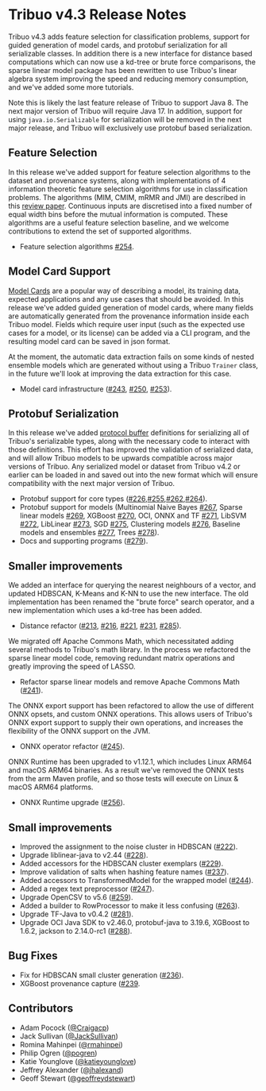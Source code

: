 # Tribuo v4.3 Release Notes

Tribuo v4.3 adds feature selection for classification problems, support for
guided generation of model cards, and protobuf serialization for all
serializable classes.  In addition there is a new interface for distance based
computations which can now use a kd-tree or brute force comparisons, the sparse
linear model package has been rewritten to use Tribuo's linear algebra system
improving the speed and reducing memory consumption, and we've added some more
tutorials.

Note this is likely the last feature release of Tribuo to support Java 8. The
next major version of Tribuo will require Java 17. In addition, support for
using `java.io.Serializable` for serialization will be removed in the next
major release, and Tribuo will exclusively use protobuf based serialization.

## Feature Selection

In this release we've added support for feature selection algorithms to the
dataset and provenance systems, along with implementations of 4 information
theoretic feature selection algorithms for use in classification problems.  The
algorithms (MIM, CMIM, mRMR and JMI) are described in this [review
paper](https://jmlr.org/papers/v13/brown12a.html). Continuous inputs are
discretised into a fixed number of equal width bins before the mutual
information is computed. These algorithms are a useful feature selection
baseline, and we welcome contributions to extend the set of supported
algorithms.

- Feature selection algorithms [#254](https://github.com/oracle/tribuo/pull/254).

## Model Card Support

[Model Cards](https://dl.acm.org/doi/10.1145/3287560.3287596) are a popular way
of describing a model, its training data, expected applications and any use
cases that should be avoided. In this release we've added guided generation of
model cards, where many fields are automatically generated from the provenance
information inside each Tribuo model. Fields which require user input (such as
the expected use cases for a model, or its license) can be added via a CLI
program, and the resulting model card can be saved in json format.

At the moment, the automatic data extraction fails on some kinds of nested
ensemble models which are generated without using a Tribuo `Trainer` class,
in the future we'll look at improving the data extraction for this case.

- Model card infrastructure ([#243](https://github.com/oracle/tribuo/pull/243), [#250](https://github.com/oracle/tribuo/pull/250), [#253](https://github.com/oracle/tribuo/pull/253)).

## Protobuf Serialization

In this release we've added [protocol
buffer](https://developers.google.com/protocol-buffers) definitions for
serializing all of Tribuo's serializable types, along with the necessary code
to interact with those definitions. This effort has improved the validation of
serialized data, and will allow Tribuo models to be upwards compatible across
major versions of Tribuo. Any serialized model or dataset from Tribuo v4.2 or
earlier can be loaded in and saved out into the new format which will ensure
compatibility with the next major version of Tribuo.

- Protobuf support for core types ([#226](https://github.com/oracle/tribuo/pull/226),[#255](https://github.com/oracle/tribuo/pull/255),[#262](https://github.com/oracle/tribuo/pull/262),[#264](https://github.com/oracle/tribuo/pull/264)).
- Protobuf support for models (Multinomial Naive Bayes [#267](https://github.com/oracle/tribuo/pull/267), Sparse linear models [#269](https://github.com/oracle/tribuo/pull/269), XGBoost [#270](https://github.com/oracle/tribuo/pull/270), OCI, ONNX and TF [#271](https://github.com/oracle/tribuo/pull/271), LibSVM [#272](https://github.com/oracle/tribuo/pull/272), LibLinear [#273](https://github.com/oracle/tribuo/pull/273), SGD [#275](https://github.com/oracle/tribuo/pull/275), Clustering models [#276](https://github.com/oracle/tribuo/pull/276), Baseline models and ensembles [#277](https://github.com/oracle/tribuo/pull/277), Trees [#278](https://github.com/oracle/tribuo/pull/278)).
- Docs and supporting programs ([#279](https://github.com/oracle/tribuo/pull/279)).

## Smaller improvements

We added an interface for querying the nearest neighbours of a vector, and
updated HDBSCAN, K-Means and K-NN to use the new interface. The old
implementation has been renamed the "brute force" search operator, and a new
implementation which uses a kd-tree has been added.

- Distance refactor ([#213](https://github.com/oracle/tribuo/pull/213), [#216](https://github.com/oracle/tribuo/pull/216), [#221](https://github.com/oracle/tribuo/pull/221), [#231](https://github.com/oracle/tribuo/pull/231), [#285](https://github.com/oracle/tribuo/pull/285)).

We migrated off Apache Commons Math, which necessitated adding several methods
to Tribuo's math library. In the process we refactored the sparse linear model
code, removing redundant matrix operations and greatly improving the speed of
LASSO.

- Refactor sparse linear models and remove Apache Commons Math ([#241](https://github.com/oracle/tribuo/pull/241)).

The ONNX export support has been refactored to allow the use of different ONNX
opsets, and custom ONNX operations. This allows users of Tribuo's ONNX export
support to supply their own operations, and increases the flexibility of the
ONNX support on the JVM.

- ONNX operator refactor ([#245](https://github.com/oracle/tribuo/pull/245)).

ONNX Runtime has been upgraded to v1.12.1, which includes Linux ARM64 and macOS
ARM64 binaries. As a result we've removed the ONNX tests from the arm Maven
profile, and so those tests will execute on Linux & macOS ARM64 platforms.

- ONNX Runtime upgrade ([#256](https://github.com/oracle/tribuo/pull/256)).

## Small improvements

- Improved the assignment to the noise cluster in HDBSCAN ([#222](https://github.com/oracle/tribuo/pull/222)).
- Upgrade liblinear-java to v2.44 ([#228](https://github.com/oracle/tribuo/pull/228)).
- Added accessors for the HDBSCAN cluster exemplars ([#229](https://github.com/oracle/tribuo/pull/229)).
- Improve validation of salts when hashing feature names ([#237](https://github.com/oracle/tribuo/pull/237)).
- Added accessors to TransformedModel for the wrapped model ([#244](https://github.com/oracle/tribuo/pull/244)).
- Added a regex text preprocessor ([#247](https://github.com/oracle/tribuo/pull/247)).
- Upgrade OpenCSV to v5.6 ([#259](https://github.com/oracle/tribuo/pull/259)).
- Added a builder to RowProcessor to make it less confusing ([#263](https://github.com/oracle/tribuo/pull/263)).
- Upgrade TF-Java to v0.4.2 ([#281](https://github.com/oracle/tribuo/pull/281)).
- Upgrade OCI Java SDK to v2.46.0, protobuf-java to 3.19.6, XGBoost to 1.6.2, jackson to 2.14.0-rc1 ([#288](https://github.com/oracle/tribuo/pull/288)).

## Bug Fixes

- Fix for HDBSCAN small cluster generation ([#236](https://github.com/oracle/tribuo/pull/236)).
- XGBoost provenance capture ([#239](https://github.com/oracle/tribuo/pull/239).

## Contributors

- Adam Pocock ([@Craigacp](https://github.com/Craigacp))
- Jack Sullivan ([@JackSullivan](https://github.com/JackSullivan))
- Romina Mahinpei ([@rmahinpei](https://github.com/rmahinpei))
- Philip Ogren ([@pogren](https://github.com/pogren))
- Katie Younglove ([@katieyounglove](https://github.com/katieyounglove))
- Jeffrey Alexander ([@jhalexand](https://github.com/jhalexand))
- Geoff Stewart ([@geoffreydstewart](https://github.com/geoffreydstewart))

